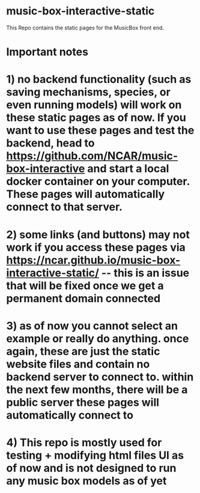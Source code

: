 # music-box-interactive-static
This Repo contains the static pages for the MusicBox front end. 
# Important notes
# 1) no backend functionality (such as saving mechanisms, species, or even running models) will work on these static pages as of now. If you want to use these pages and test the backend, head to https://github.com/NCAR/music-box-interactive and start a local docker container on your computer. These pages will automatically connect to that server.
# 2) some links (and buttons) may not work if you access these pages via https://ncar.github.io/music-box-interactive-static/ -- this is an issue that will be fixed once we get a permanent domain connected
# 3) as of now you cannot select an example or really do anything. once again, these are just the static website files and contain no backend server to connect to. within the next few months, there will be a public server these pages will automatically connect to
# 4) This repo is mostly used for testing + modifying html files UI as of now and is not designed to run any music box models as of yet
